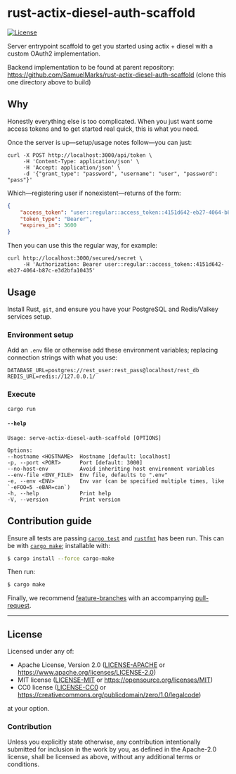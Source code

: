 rust-actix-diesel-auth-scaffold
===============================
[![License](https://img.shields.io/badge/license-Apache--2.0%20OR%20MIT%20OR%20CC0--1.0-blue.svg)](https://opensource.org/licenses/Apache-2.0)

Server entrypoint scaffold to get you started using actix + diesel with a custom OAuth2 implementation.

Backend implementation to be found at parent repository: https://github.com/SamuelMarks/rust-actix-diesel-auth-scaffold (clone this one directory above to build)

## Why

Honestly everything else is too complicated. When you just want some access tokens and to get started real quick, this is what you need.

Once the server is up—setup/usage notes follow—you can just:

    curl -X POST http://localhost:3000/api/token \
         -H 'Content-Type: application/json' \
         -H 'Accept: application/json' \
         -d '{"grant_type": "password", "username": "user", "password": "pass"}'

Which—registering user if nonexistent—returns of the form:
```json
{
    "access_token": "user::regular::access_token::4151d642-eb27-4064-b87c-e3d2bfa10435",
    "token_type": "Bearer",
    "expires_in": 3600
}
```

Then you can use this the regular way, for example:

    curl http://localhost:3000/secured/secret \
         -H 'Authorization: Bearer user::regular::access_token::4151d642-eb27-4064-b87c-e3d2bfa10435'

## Usage

Install Rust, `git`, and ensure you have your PostgreSQL and Redis/Valkey services setup.

### Environment setup

Add an `.env` file or otherwise add these environment variables; replacing connection strings with what you use:

    DATABASE_URL=postgres://rest_user:rest_pass@localhost/rest_db
    REDIS_URL=redis://127.0.0.1/

### Execute

    cargo run

#### `--help`

    Usage: serve-actix-diesel-auth-scaffold [OPTIONS]
    
    Options:
    --hostname <HOSTNAME>  Hostname [default: localhost]
    -p, --port <PORT>      Port [default: 3000]
    --no-host-env          Avoid inheriting host environment variables
    --env-file <ENV_FILE>  Env file, defaults to ".env"
    -e, --env <ENV>        Env var (can be specified multiple times, like `-eFOO=5 -eBAR=can`)
    -h, --help             Print help
    -V, --version          Print version

## Contribution guide
Ensure all tests are passing [`cargo test`](https://doc.rust-lang.org/cargo/commands/cargo-test.html) and [`rustfmt`](https://github.com/rust-lang/rustfmt) has been run. This can be with [`cargo make`](https://github.com/sagiegurari/cargo-make); installable with:

```sh
$ cargo install --force cargo-make
```

Then run:
```sh
$ cargo make
```

Finally, we recommend [feature-branches](https://martinfowler.com/bliki/FeatureBranch.html) with an accompanying [pull-request](https://docs.github.com/en/pull-requests/collaborating-with-pull-requests/proposing-changes-to-your-work-with-pull-requests/about-pull-requests).
</small>

<hr/>

## License

Licensed under any of:

- Apache License, Version 2.0 ([LICENSE-APACHE](LICENSE-APACHE) or <https://www.apache.org/licenses/LICENSE-2.0>)
- MIT license ([LICENSE-MIT](LICENSE-MIT) or <https://opensource.org/licenses/MIT>)
- CC0 license ([LICENSE-CC0](LICENSE-CC0) or <https://creativecommons.org/publicdomain/zero/1.0/legalcode>)

at your option.

### Contribution

Unless you explicitly state otherwise, any contribution intentionally submitted
for inclusion in the work by you, as defined in the Apache-2.0 license, shall be
licensed as above, without any additional terms or conditions.
